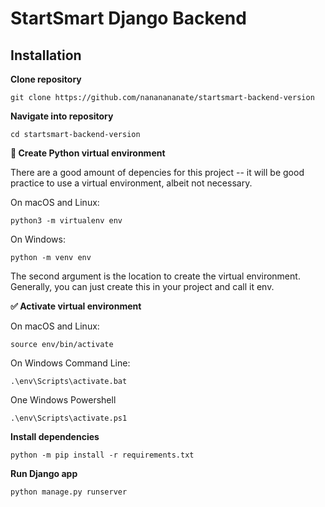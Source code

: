 # StartSmart Django Backend

## Installation

**Clone repository**
```
git clone https://github.com/nananananate/startsmart-backend-version
```

**Navigate into repository**
```
cd startsmart-backend-version
```

**🐍 Create Python virtual environment**

There are a good amount of depencies for this project -- it will be good practice to use a virtual environment, albeit not necessary.

On macOS and Linux:
```
python3 -m virtualenv env
```

On Windows:
```
python -m venv env
```
The second argument is the location to create the virtual environment. Generally, you can just create this in your project and call it env.


**✅ Activate virtual environment**

On macOS and Linux:
```
source env/bin/activate
```

On Windows Command Line:
```
.\env\Scripts\activate.bat
```

One Windows Powershell
```
.\env\Scripts\activate.ps1
```

**Install dependencies**
```
python -m pip install -r requirements.txt
```

**Run Django app**
```
python manage.py runserver
```
